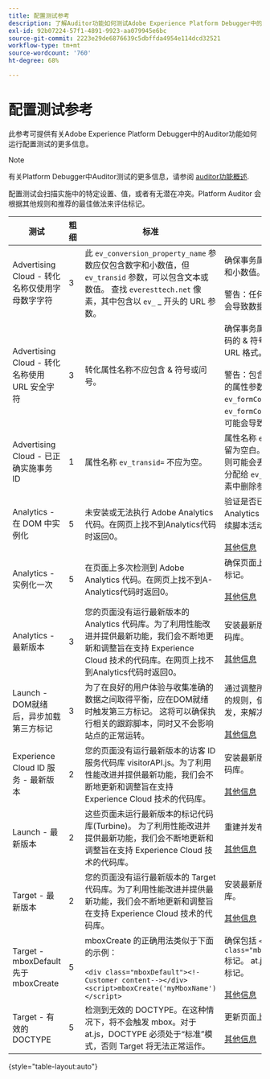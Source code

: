 ```yaml
---
title: 配置测试参考
description: 了解Auditor功能如何测试Adobe Experience Platform Debugger中的配置。
exl-id: 92b07224-57f1-4891-9923-aa079945e6bc
source-git-commit: 2223e29de6876639c5dbffda4954e114dcd32521
workflow-type: tm+mt
source-wordcount: '760'
ht-degree: 68%

---
```


# 配置测试参考

此参考可提供有关Adobe Experience Platform Debugger中的Auditor功能如何运行配置测试的更多信息。

>[!NOTE]
>
>有关Platform Debugger中Auditor测试的更多信息，请参阅 [auditor功能概述](./overview.md).

配置测试会扫描实施中的特定设置、值，或者有无潜在冲突。Platform Auditor 会根据其他规则和推荐的最佳做法来评估标记。

| 测试 | 粗细 | 标准 | 推荐 |
| --- | --- | --- | --- |
| Advertising Cloud - 转化名称仅使用字母数字字符 | 3 | 此 `ev_conversion_property_name` 参数应仅包含数字和小数值，但 `ev_transid` 参数，可以包含文本或数值。 查找 `everesttech.net` 像素，其中包含以 `ev_` _ 开头的 URL 参数。 | 确保事务属性参数仅包含数值和小数值。<br><br>警告：任何其他值类型都可能会导致数据丢失。 |
| Advertising Cloud - 转化名称使用 URL 安全字符 | 3 | 转化属性名称不应包含 &amp; 符号或问号。 | 确保事务属性参数不包含非编码的 &amp; 符号或问号。这会破坏 URL 格式。<br><br>警告：包含非编码&amp;符号或问号的属性参数(例如：  `ev_formComplete?=1` 或  `ev_formComplete&Submit=1`)，可能会导致数据丢失。 |
| Advertising Cloud - 已正确实施事务 ID | 1 | 属性名称  `ev_transid=` 不应为空。 | 属性名称  `ev_transid=` 不应保留为空白。 如果没有任何值，则可能会丢失事务数据。将值分配给 `ev_transid=` 或者从像素中删除参数。 |
| Analytics - 在 DOM 中实例化 | 5 | 未安装或无法执行 Adobe Analytics 代码。在网页上找不到Analytics代码时返回0。 | 验证是否已在页面上实施 Analytics 标记，且没有遭到后续脚本活动的阻止。<br><br>[其他信息](https://experienceleague.adobe.com/docs/analytics/implementation/home.html?lang=zh-Hans) |
| Analytics - 实例化一次 | 5 | 在页面上多次检测到 Adobe Analytics 代码。在网页上找不到A-Analytics代码时返回0。 | 确保页面上仅有一个 Analytics 标记。<br><br>[其他信息](https://experienceleague.adobe.com/docs/analytics/implementation/home.html?lang=zh-Hans) |
| Analytics - 最新版本 | 3 | 您的页面没有运行最新版本的 Analytics 代码库。为了利用性能改进并提供最新功能，我们会不断地更新和调整旨在支持 Experience Cloud 技术的代码库。在网页上找不到Analytics代码时返回0。 | 安装最新版本的 Analytics 代码库。<br><br>[其他信息](https://experienceleague.adobe.com/docs/analytics/implementation/appmeasurement-updates.html?lang=zh-Hans) |
| Launch - DOM就绪后，异步加载第三方标记 | 3 | 为了在良好的用户体验与收集准确的数据之间取得平衡，应在DOM就绪时触发第三方标记。 这将可以确保执行相关的跟踪脚本，同时又不会影响站点的正常运转。 | 通过调整所有执行第三方像素的规则，使其在DOM就绪时触发，来解决此问题。<br><br>[其他信息](https://experienceleague.adobe.com/docs/experience-platform/tags/ui/rules.html) |
| Experience Cloud ID 服务 - 最新版本 | 2 | 您的页面没有运行最新版本的访客 ID 服务代码库 visitorAPI.js。为了利用性能改进并提供最新功能，我们会不断地更新和调整旨在支持 Experience Cloud 技术的代码库。 | 安装最新版本的访客 ID 服务代码库。<br><br>[其他信息](https://experienceleague.adobe.com/docs/id-service/using/id-service-api/library.html) |
| Launch - 最新版本 | 2 | 这些页面未运行最新版本的标记代码库(Turbine)。 为了利用性能改进并提供最新功能，我们会不断地更新和调整旨在支持 Experience Cloud 技术的代码库。 | 重建并发布标记库。<br><br>[其他信息](https://experienceleague.adobe.com/docs/experience-platform/tags/get-started/quick-start.html) |
| Target - 最新版本 | 2 | 您的页面没有运行最新版本的 Target 代码库。为了利用性能改进并提供最新功能，我们会不断地更新和调整旨在支持 Experience Cloud 技术的代码库。 | 安装最新版本的 Target 代码库。<br><br>[其他信息](https://experienceleague.adobe.com/docs/target/using/implement-target/client-side/implement-target-for-client-side-web.html) |
| Target - mboxDefault 先于 mboxCreate | 5 | mboxCreate 的正确用法类似于下面的示例：<br><br> `<div class="mboxDefault"><!-Customer content--></div><script>mboxCreate('myMboxName')</script>` | 确保包括  `<div class="mboxDefault"></div>` 标记。 at.js 并不会为您添加此标记。<br><br>[其他信息](https://experienceleague.adobe.com/docs/target/using/implement-target/client-side/implement-target-for-client-side-web.html) |
| Target - 有效的 DOCTYPE | 5 | 检测到无效的 DOCTYPE。在这种情况下，将不会触发 mbox。对于 at.js，DOCTYPE 必须处于“标准”模式，否则 Target 将无法正常运作。 | 更新页面上的 DOCTYPE。<br><br>[其他信息](https://experienceleague.adobe.com/docs/target/using/implement-target/client-side/at-js-implementation/faq-at-js/target-atjs-faq.html) |

{style="table-layout:auto"}
